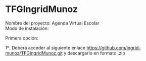 # TFGIngridMunoz

Nombre del proyecto: Agenda Virtual Escolar    
Modo de instalación:

Primera opción:

1º. Deberá acceder al siguiente enlace https://github.com/ingrid-munoz/TFGIngridMunoz.git y descargarlo en formato .zip
